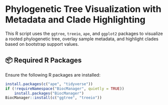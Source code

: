 # Phylogenetic Tree Visualization with Metadata and Clade Highlighting

This R script uses the `ggtree`, `treeio`, `ape`, and `ggplot2` packages to visualize a rooted phylogenetic tree, overlay sample metadata, and highlight clades based on bootstrap support values.

## 📦 Required R Packages

Ensure the following R packages are installed:

```r
install.packages(c("ape", "tidyverse"))
if (!requireNamespace("BiocManager", quietly = TRUE))
    install.packages("BiocManager")
BiocManager::install(c("ggtree", "treeio"))
